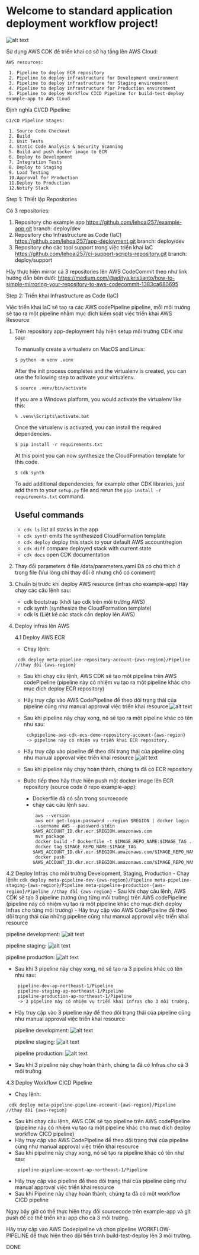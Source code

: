 
# Welcome to standard application deployment workflow project!

![alt text](./images/diagram.png)

Sử dụng AWS CDK để triển khai cơ sở hạ tầng lên AWS Cloud:

    AWS resources:

     1. Pipeline to deploy ECR repository
     2. Pipeline to deploy infrastructure for Development environment
     3. Pipeline to deploy infrastructure for Staging environment
     4. Pipeline to deploy infrastructure for Production environment
     5. Pipeline to deploy Workflow CICD Pipeline for build-test-deploy example-app to AWS CLoud


Định nghĩa CI/CD Pipeline:

    CI/CD Pipeline Stages:

     1. Source Code Checkout
     2. Build
     3. Unit Tests
     4. Static Code Analysis & Security Scanning
     5. Build and push docker image to ECR
     6. Deploy to Development
     7. Integration Tests
     8. Deploy to Staging
     9. Load Testing
     10.Approval for Production
     11.Deploy to Production
     12.Notify Slack

Step 1: Thiết lập Repositories

Có 3 repositories:
 1. Repository cho example app
    https://github.com/lehoai257/example-app.git
    branch: deploy/dev
 2. Repository cho Infrastructure as Code (IaC)
    https://github.com/lehoai257/app-deployment.git
    branch: deploy/dev
 3. Repository cho các tool support trong việc triển khai IaC
    https://github.com/lehoai257/ci-support-scripts-repository.git
    branch: deploy/support

Hãy thực hiện mirror cả 3 repositories lên AWS CodeCommit theo như link hướng dẫn bên dưới:
    https://medium.com/@aditya.kristianto/how-to-simple-mirroring-your-repository-to-aws-codecommit-1383ca680695


Step 2: Triển khai Infrastructure as Code (IaC)

Việc triển khai IaC sẽ taọ ra các AWS codePipeline pipeline, mỗi môi trường sẽ tạo ra một pipeline nhằm mục đích kiểm soát việc triển khai AWS Resource 

1. Trên repository app-deployment hãy hiện setup môi trường CDK như sau:

    To manually create a virtualenv on MacOS and Linux:

    ```
    $ python -m venv .venv
    ```

    After the init process completes and the virtualenv is created, you can use the following
    step to activate your virtualenv.

    ```
    $ source .venv/bin/activate
    ```

    If you are a Windows platform, you would activate the virtualenv like this:

    ```
    % .venv\Scripts\activate.bat
    ```

    Once the virtualenv is activated, you can install the required dependencies.

    ```
    $ pip install -r requirements.txt
    ```

    At this point you can now synthesize the CloudFormation template for this code.

    ```
    $ cdk synth
    ```

    To add additional dependencies, for example other CDK libraries, just add
    them to your `setup.py` file and rerun the `pip install -r requirements.txt`
    command.

    ## Useful commands

    * `cdk ls`          list all stacks in the app
    * `cdk synth`       emits the synthesized CloudFormation template
    * `cdk deploy`      deploy this stack to your default AWS account/region
    * `cdk diff`        compare deployed stack with current state
    * `cdk docs`        open CDK documentation

2. Thay đổi parameters ở file /data/parameters.yaml
    Đã có chú thích ở trong file (Vui lòng chỉ thay đổi ở nhưng chổ có comment)

3. Chuẩn bị trước khi deploy AWS resource (infras cho example-app)
    Hãy chạy các câu lệnh sau:
    - cdk bootstrap (khởi tạo cdk trên môi trường AWS)
    - cdk synth (synthesize the CloudFormation template)
    - cdk ls (Liệt kê các stack cần deploy lên AWS)

4. Deploy infras lên AWS 

    4.1 Deploy AWS ECR
    - Chạy lệnh:
     ```
      cdk deploy meta-pipeline-repository-account-{aws-region}/Pipeline //thay đổi {aws-region}
     ```
    - Sau khi chạy câu lệnh, AWS CDK sẽ tạo môt pipeline trên AWS codePipeline (pipeline này có nhiệm vụ tạo ra một pipeline khác cho mục đích deploy ECR repository)
    - Hãy truy cập vào AWS CodePipeline để theo dõi trạng thái của pipeline cũng như manual approval việc triển khai resource
![alt text](./images/1.png)

    - Sau khi pipeline này chạy xong, nó sẽ tạo ra một pipeline khác có tên như sau:
       ```
        cdkpipeline-aws-cdk-ecs-demo-repository-account-{aws-region}
        -> pipeline này có nhiệm vụ triển khai ECR repository.
       ```
    - Hãy truy cập vào pipeline để theo dõi trạng thái của pipeline cũng như manual approval việc triển khai resource
![alt text](./images/2.png)
    - Sau khi pipeline này chạy hoàn thành, chúng ta đã có ECR repository
    - Bước tiếp theo hãy thực hiện push một docker image lên ECR repository (source code ở repo example-app):

        + Dockerfile đã có sẵn trong sourcecode
        + chạy các câu lệnh sau:
           ```
            aws --version
            aws ecr get-login-password --region $REGION | docker login --username AWS --password-stdin $AWS_ACCOUNT_ID.dkr.ecr.$REGION.amazonaws.com
            mvn package
            docker build -f Dockerfile -t $IMAGE_REPO_NAME:$IMAGE_TAG .
            docker tag $IMAGE_REPO_NAME:$IMAGE_TAG $AWS_ACCOUNT_ID.dkr.ecr.$REGION.amazonaws.com/$IMAGE_REPO_NAME:$IMAGE_TAG
            docker push $AWS_ACCOUNT_ID.dkr.ecr.$REGION.amazonaws.com/$IMAGE_REPO_NAME:$IMAGE_TAG
            ```

4.2 Deploy Infras cho môi trường Development, Staging, Production 
    - Chạy lệnh: 
     ```
        cdk deploy meta-pipeline-dev-{aws-region}/Pipeline meta-pipeline-staging-{aws-region}/Pipeline meta-pipeline-production-{aws-region}/Pipeline //thay đổi {aws-region}
     ```
    - Sau khi chạy câu lệnh, AWS CDK sẽ tạo 3 pipeline (tương ứng từng môi trường) trên AWS codePipeline (pipeline này có nhiệm vụ tạo ra một pipeline khác cho mục đích deploy Infras cho từng môi trường)
    - Hãy truy cập vào AWS CodePipeline để theo dõi trạng thái của những pipeline cũng như manual approval việc triển khai resource

pipeline development:
![alt text](./images/3.png)

pipeline staging:
![alt text](./images/4.png)

pipeline production:
![alt text](./images/5.png)

- Sau khi 3 pipeline này chạy xong, nó sẽ tạo ra 3 pipeline khác có tên như sau:
   ```
    pipeline-dev-ap-northeast-1/Pipeline
    pipeline-staging-ap-northeast-1/Pipeline
    pipeline-production-ap-northeast-1/Pipeline
    -> 3 pipeline này có nhiệm vụ triển khai infras cho 3 môi trường.
   ```
- Hãy truy cập vào 3 pipeline này để theo dõi trạng thái của pipeline cũng như manual approval việc triển khai resource

  pipeline development:
![alt text](./images/6.png)

  pipeline staging:
![alt text](./images/7.png)

  pipeline production:
![alt text](./images/8.png)

- Sau khi 3 pipeline này chạy hoàn thành, chúng ta đã có Infras cho cả 3 môi trường

4.3 Deploy Workflow CICD Pipeline            

- Chạy lệnh:
 ```
  cdk deploy meta-pipeline-pipeline-account-{aws-region}/Pipeline //thay đổi {aws-region}
 ```
- Sau khi chạy câu lệnh, AWS CDK sẽ tạo pipeline trên AWS codePipeline (pipeline này có nhiệm vụ tạo ra một pipeline khác cho mục đích deploy workflow CICD pipeline)
- Hãy truy cập vào AWS CodePipeline để theo dõi trạng thái của pipeline cũng như manual approval việc triển khai resource
- Sau khi pipeline này chạy xong, nó sẽ tạo ra pipeline khác có tên như sau:
   ```
    pipeline-pipeline-account-ap-northeast-1/Pipeline
   ```
- Hãy truy cập vào pipeline để theo dõi trạng thái của pipeline cũng như manual approval việc triển khai resource
- Sau khi Pipeline này chạy hoàn thành, chúng ta đã có một workflow CICD pipeline

Ngay bây giờ có thể thực hiện thay đổi sourcecode trên example-app và git push để có thể triển khai app cho cả 3 môi trường.

Hãy truy cập vào AWS Codepipeline và chọn pipeline WORKFLOW-PIPELINE để thực hiện theo dõi tiến trình build-test-deploy lên 3 môi trường.

DONE
